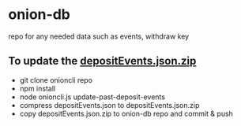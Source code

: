 # onion-db
repo for any needed data such as events, withdraw key

## To update the [depositEvents.json.zip](#events/depositEvents.json.zip)
* git clone onioncli repo
* npm install
* node onioncli.js update-past-deposit-events
* compress depositEvents.json to depositEvents.json.zip
* copy depositEvents.json.zip to onion-db repo and commit & push

